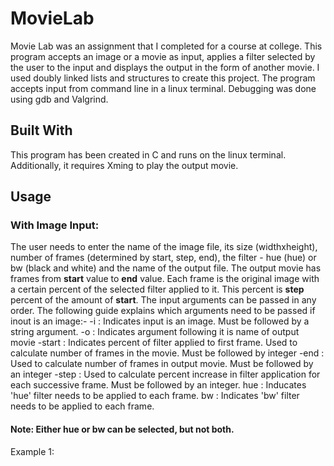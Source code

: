 # **MovieLab**
Movie Lab was an assignment that I completed for a course at college. This program accepts an image or a movie as input, applies a filter selected by the user to the input and displays the output in the form of another movie. I used doubly linked lists and structures to create this project. The program accepts input from command line in a linux terminal. Debugging was done using gdb and Valgrind. 

## Built With
This program has been created in C and runs on the linux terminal. Additionally, it requires Xming to play the output movie.

## Usage
### With Image Input:
The user needs to enter the name of the image file, its size (widthxheight), number of frames (determined by start, step, end), the filter - hue (hue) or bw (black and white) and the name of the output file. The output movie has frames from **start** value to **end** value. Each frame is the original image with a certain percent of the selected filter applied to it. This percent is **step** percent of the amount of **start**. The input arguments can be passed in any order. The following guide explains which arguments need to be passed if inout is an image:-
-i     : Indicates input is an image. Must be followed by a string argument.
-o     : Indicates argument following it is name of output movie
-start : Indicates percent of filter applied to first frame. Used to calculate number of frames in the movie. Must be followed by integer 
-end   : Used to calculate number of frames in output movie. Must be followed by an integer
-step  : Used to calculate percent increase in filter application for each successive frame. Must be followed by an integer.
hue    : Inducates 'hue' filter needs to be applied to each frame. 
bw     : Indicates 'bw' filter needs to be applied to each frame.

#### Note: Either **hue** or **bw** can be selected, but not both.

Example 1:


